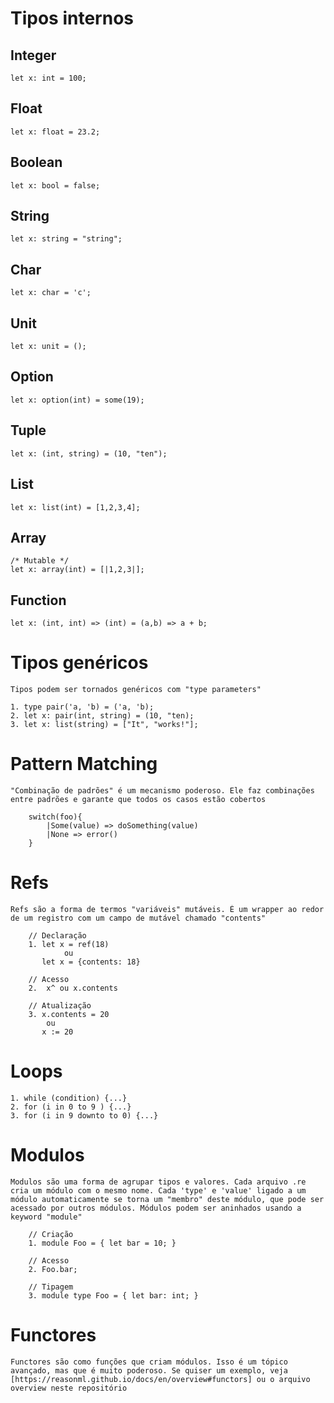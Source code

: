 # Tipos internos

## Integer

    let x: int = 100;

## Float

    let x: float = 23.2;

## Boolean

    let x: bool = false;

## String

    let x: string = "string";

## Char

    let x: char = 'c';

## Unit

    let x: unit = ();

## Option

    let x: option(int) = some(19);

## Tuple

    let x: (int, string) = (10, "ten");

## List

    let x: list(int) = [1,2,3,4];

## Array

    /* Mutable */
    let x: array(int) = [|1,2,3|];

## Function

    let x: (int, int) => (int) = (a,b) => a + b;

# Tipos genéricos

    Tipos podem ser tornados genéricos com "type parameters"

    1. type pair('a, 'b) = ('a, 'b);
    2. let x: pair(int, string) = (10, "ten);
    3. let x: list(string) = ["It", "works!"];

# Pattern Matching

    "Combinação de padrões" é um mecanismo poderoso. Ele faz combinações entre padrões e garante que todos os casos estão cobertos

        switch(foo){
            |Some(value) => doSomething(value)
            |None => error()
        }

# Refs

    Refs são a forma de termos "variáveis" mutáveis. É um wrapper ao redor de um registro com um campo de mutável chamado "contents"

        // Declaração
        1. let x = ref(18) 
                ou 
           let x = {contents: 18}

        // Acesso
        2.  x^ ou x.contents

        // Atualização
        3. x.contents = 20
            ou
           x := 20

# Loops

    1. while (condition) {...}
    2. for (i in 0 to 9 ) {...}
    3. for (i in 9 downto to 0) {...}

# Modulos

    Modulos são uma forma de agrupar tipos e valores. Cada arquivo .re cria um módulo com o mesmo nome. Cada 'type' e 'value' ligado a um módulo automaticamente se torna um "membro" deste módulo, que pode ser acessado por outros módulos. Módulos podem ser aninhados usando a keyword "module"

        // Criação
        1. module Foo = { let bar = 10; }

        // Acesso
        2. Foo.bar;

        // Tipagem
        3. module type Foo = { let bar: int; }

# Functores

    Functores são como funções que criam módulos. Isso é um tópico avançado, mas que é muito poderoso. Se quiser um exemplo, veja [https://reasonml.github.io/docs/en/overview#functors] ou o arquivo overview neste repositório

    